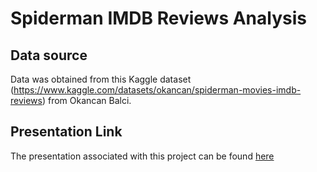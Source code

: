 # Spiderman IMDB Reviews Analysis

## Data source
Data was obtained from this Kaggle dataset (https://www.kaggle.com/datasets/okancan/spiderman-movies-imdb-reviews) from Okancan Balci.

## Presentation Link
The presentation associated with this project can be found [here](https://www.canva.com/design/DAFa-F7q-Oc/dkhSG5fqj_tMqIFnNBInZA/edit?utm_content=DAFa-F7q-Oc&utm_campaign=designshare&utm_medium=link2&utm_source=sharebutton)

